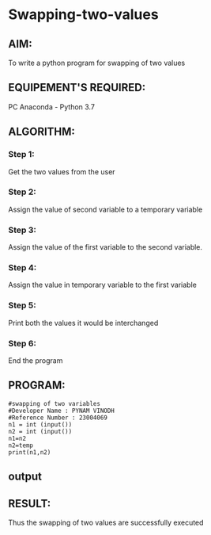 # Swapping-two-values
## AIM:
To write a python program for swapping of two values
## EQUIPEMENT'S REQUIRED: 
PC
Anaconda - Python 3.7
## ALGORITHM: 
### Step 1:
Get the two values from the user
### Step 2: 
Assign the value of second variable to a temporary variable 
### Step 3: 
Assign the value of the first variable to the second variable.
### Step 4:  
Assign the value in temporary variable to the first variable
### Step 5: 
Print both the values it would be interchanged
### Step 6: 
End the program
## PROGRAM:
```
#swapping of two variables
#Developer Name : PYNAM VINODH
#Reference Number : 23004069
n1 = int (input())
n2 = int (input())
n1=n2
n2=temp
print(n1,n2)
```
## output


## RESULT:
Thus the swapping of two values are successfully executed




